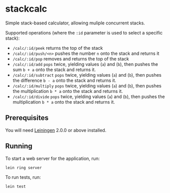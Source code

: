 # stackcalc

Simple stack-based calculator, allowing muliple concurrent stacks.

Supported operations (where the `:id` parameter is used to select a specific stack):

- `/calc/:id/peek` returns the top of the stack
- `/calc/:id/push/<n>` pushes the number `n` onto the stack and returns it
- `/calc/:id/pop` removes and returns the top of the stack
- `/calc/:id/add` `pops` twice, yielding values (`a`) and (`b`), then pushes the sum `b + a` onto the stack and returns it.
- `/calc/:id/subtract` `pops` twice, yielding values (`a`) and (`b`), then pushes the difference `b - a` onto the stack and returns it.
- `/calc/:id/multiply` `pops` twice, yielding values (`a`) and (`b`), then pushes the multiplication `b * a` onto the stack and returns it.
- `/calc/:id/divide` `pops` twice, yielding values (`a`) and (`b`), then pushes the multiplication `b * a` onto the stack and returns it.

## Prerequisites

You will need [Leiningen][] 2.0.0 or above installed.

[leiningen]: https://github.com/technomancy/leiningen

## Running

To start a web server for the application, run:

    lein ring server

To run tests, run:

    lein test
